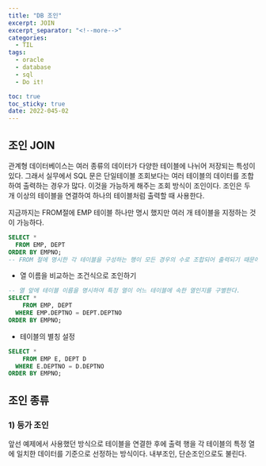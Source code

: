 ```yaml
---
title: "DB 조인"
excerpt: JOIN
excerpt_separator: "<!--more-->"
categories:
  - TIL
tags:
  - oracle
  - database
  - sql
  - Do it!

toc: true
toc_sticky: true
date: 2022-045-02
---
```


## 조인 JOIN

관계형 데이터베이스는 여러 종류의 데이터가 다양한 테이블에 나뉘어 저장되는 특성이 있다. 그래서 실무에서 SQL 문은 단일테이블 조회보다는 여러 테이블의 데이터를 조합하여 출력하는 경우가 많다. 이것을 가능하게 해주는 조회 방식이 조인이다. 조인은 두 개 이상의 테이블을 연결하여 하나의 테이블처럼 출력할 때 사용한다.

지금까지는 FROM절에 EMP 테이블 하나만 명시 했지만 여러 개 테이블을 지정하는 것이 가능하다.

```sql
SELECT *
  FROM EMP, DEPT 
ORDER BY EMPNO;
-- FROM 절에 명시한 각 테이블을 구성하는 행이 모든 경우의 수로 조합되어 출력되기 때문에 데이터가 많아지고 데이터 연결도 부정확하다.
```

- 열 이름을 비교하는 조건식으로 조인하기

```sql
-- 열 앞에 테이블 이름을 명시하여 특정 열이 어느 테이블에 속한 열인지를 구별한다.
SELECT *
    FROM EMP, DEPT
  WHERE EMP.DEPTNO = DEPT.DEPTNO
ORDER BY EMPNO;
```

- 테이블의 별칭 설정

```sql
SELECT *
    FROM EMP E, DEPT D
  WHERE E.DEPTNO = D.DEPTNO
ORDER BY EMPNO;
```

## 조인 종류

### 1) 등가 조인

앞선 예제에서 사용했던 방식으로 테이블을 연결한 후에 출력 행을 각 테이블의 특정 열에 일치한 데이터를 기준으로 선정하는 방식이다. 내부조인, 단순조인으로도 불린다.

